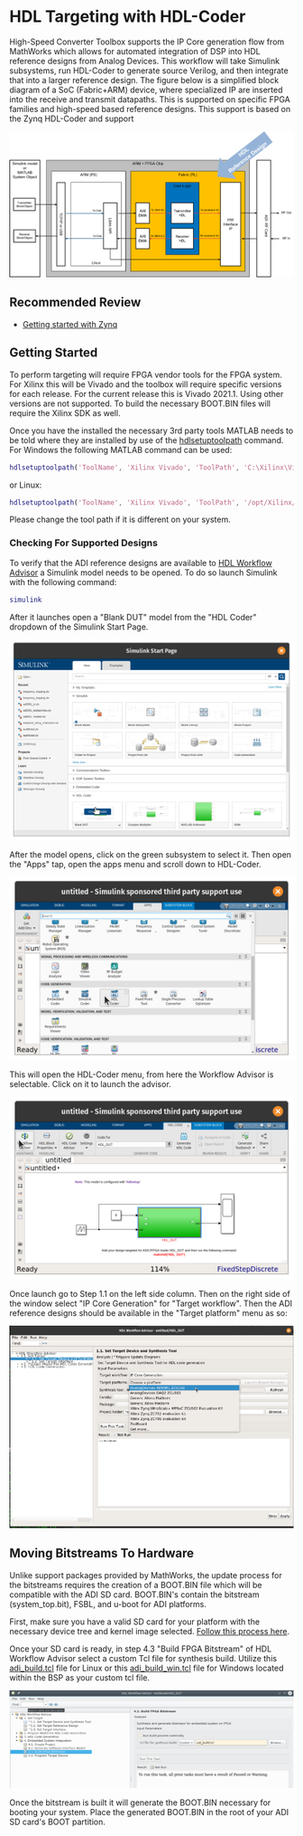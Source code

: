 
# HDL Targeting with HDL-Coder

High-Speed Converter Toolbox supports the IP Core generation flow from MathWorks which allows for automated integration of DSP into HDL reference designs from Analog Devices. This workflow will take Simulink subsystems, run HDL-Coder to generate source Verilog, and then integrate that into a larger reference design. The figure below is a simplified block diagram of a SoC (Fabric+ARM) device, where specialized IP are inserted into the receive and transmit datapaths. This is supported on specific FPGA families and high-speed based reference designs. This support is based on the Zynq HDL-Coder and support

<img src="../assets/MATLAB_HDL_Ref_Design.png">

## Recommended Review

- [Getting started with Zynq](https://www.mathworks.com/support/search.html/videos/getting-started-with-zynq-80338.html?fq%5B%5D=asset_type_name:video&fq%5B%5D=category:hdlcoder/index&page=1)

## Getting Started

To perform targeting will require FPGA vendor tools for the FPGA system. For Xilinx this will be Vivado and the toolbox will require specific versions for each release. For the current release this is Vivado 2021.1. Using other versions are not supported. To build the necessary BOOT.BIN files will require the Xilinx SDK as well.

Once you have the installed the necessary 3rd party tools MATLAB needs to be told where they are installed by use of the [hdlsetuptoolpath](https://www.mathworks.com/help/hdlcoder/ref/hdlsetuptoolpath.html) command. For Windows the following MATLAB command can be used:

```matlab
hdlsetuptoolpath('ToolName', 'Xilinx Vivado', 'ToolPath', 'C:\Xilinx\Vivado\2021.1\bin\vivado.bat');
```

or Linux:

```matlab
hdlsetuptoolpath('ToolName', 'Xilinx Vivado', 'ToolPath', '/opt/Xilinx/Vivado/2021.1/bin/vivado');
```

Please change the tool path if it is different on your system.

### Checking For Supported Designs

To verify that the ADI reference designs are available to [HDL Workflow Advisor](https://www.mathworks.com/help/hdlcoder/ug/overview-of-workflows-in-hdl-workflow-advisor.html) a Simulink model needs to be opened. To do so launch Simulink with the following command:

```matlab
simulink
```

After it launches open a "Blank DUT" model from the "HDL Coder" dropdown of the Simulink Start Page.

<img src="../assets/simulink_blank_dut.png">
<!-- <img src="/tmp/HighSpeedConverterToolbox/doc/assets/simulink_blank_dut.png"> -->

After the model opens, click on the green subsystem to select it. Then open the "Apps" tap, open the apps menu and
scroll down to HDL-Coder.

<img src="../assets/simulink_hdl_coder.png">
<!-- <img src="/tmp/HighSpeedConverterToolbox/doc/assets/simulink_hdl_coder.png"> -->

This will open the HDL-Coder menu, from here the Workflow Advisor is selectable. Click on it to launch the advisor.

<img src="../assets/simulink_wa.png">
<!-- <img src="/tmp/HighSpeedConverterToolbox/doc/assets/simulink_wa.png"> -->

Once launch go to Step 1.1 on the left side column. Then on the right side of the window select "IP Core Generation" for "Target workflow". Then the ADI reference designs should be available in the "Target platform" menu as so:

<img src="../assets/hwa_11_crop.png">
<!-- <img src="/tmp/HighSpeedConverterToolbox/doc/assets/hwa_11_crop.png"> -->

## Moving Bitstreams To Hardware

Unlike support packages provided by MathWorks, the update process for the bitstreams requires the creation of a BOOT.BIN file which will be compatible with the ADI SD card. BOOT.BIN's contain the bitstream (system_top.bit), FSBL, and u-boot for ADI platforms.

First, make sure you have a valid SD card for your platform with the necessary device tree and kernel image selected. [Follow this process here](https://wiki.analog.com/resources/tools-software/linux-software/embedded_arm_images).

Once your SD card is ready, in step 4.3 "Build FPGA Bitstream" of HDL Workflow Advisor select a custom Tcl file for synthesis build. Utilize this [adi_build.tcl](https://github.com/analogdevicesinc/HighSpeedConverterToolbox/blob/master/CI/scripts/adi_build.tcl) file for Linux or this [adi_build_win.tcl](https://github.com/analogdevicesinc/HighSpeedConverterToolbox/blob/master/CI/scripts/adi_build_win.tcl) file for Windows located within the BSP as your custom tcl file. 

<img src="../assets/hwa_custom.png">

Once the bitstream is built it will generate the BOOT.BIN necessary for booting your system. Place the generated BOOT.BIN in the root of your ADI SD card's BOOT partition.
